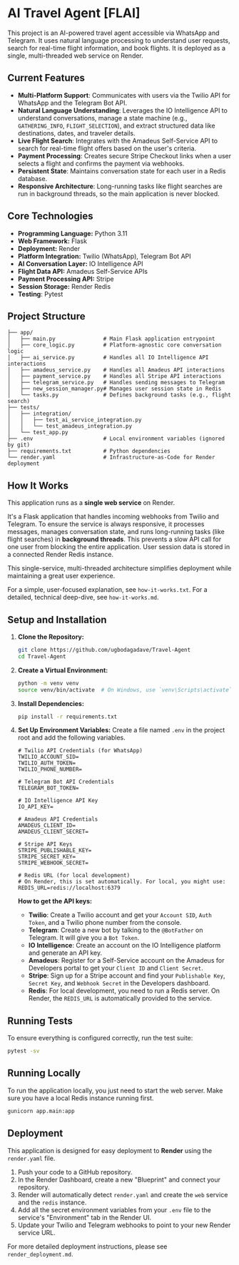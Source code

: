 # AI Travel Agent [FLAI]

This project is an AI-powered travel agent accessible via WhatsApp and Telegram. It uses natural language processing to understand user requests, search for real-time flight information, and book flights. It is deployed as a single, multi-threaded web service on Render.

## Current Features
- **Multi-Platform Support**: Communicates with users via the Twilio API for WhatsApp and the Telegram Bot API.
- **Natural Language Understanding**: Leverages the IO Intelligence API to understand conversations, manage a state machine (e.g., `GATHERING_INFO`, `FLIGHT_SELECTION`), and extract structured data like destinations, dates, and traveler details.
- **Live Flight Search**: Integrates with the Amadeus Self-Service API to search for real-time flight offers based on the user's criteria.
- **Payment Processing**: Creates secure Stripe Checkout links when a user selects a flight and confirms the payment via webhooks.
- **Persistent State**: Maintains conversation state for each user in a Redis database.
- **Responsive Architecture**: Long-running tasks like flight searches are run in background threads, so the main application is never blocked.

## Core Technologies
- **Programming Language:** Python 3.11
- **Web Framework:** Flask
- **Deployment:** Render
- **Platform Integration:** Twilio (WhatsApp), Telegram Bot API
- **AI Conversation Layer:** IO Intelligence API
- **Flight Data API:** Amadeus Self-Service APIs
- **Payment Processing API:** Stripe
- **Session Storage:** Render Redis
- **Testing**: Pytest

## Project Structure
```
├── app/
│   ├── main.py               # Main Flask application entrypoint
│   ├── core_logic.py         # Platform-agnostic core conversation logic
│   ├── ai_service.py         # Handles all IO Intelligence API interactions
│   ├── amadeus_service.py    # Handles all Amadeus API interactions
│   ├── payment_service.py    # Handles all Stripe API interactions
│   ├── telegram_service.py   # Handles sending messages to Telegram
│   ├── new_session_manager.py# Manages user session state in Redis
│   └── tasks.py              # Defines background tasks (e.g., flight search)
├── tests/
│   ├── integration/
│   │   ├── test_ai_service_integration.py
│   │   └── test_amadeus_integration.py
│   └── test_app.py
├── .env                      # Local environment variables (ignored by git)
├── requirements.txt          # Python dependencies
└── render.yaml               # Infrastructure-as-Code for Render deployment
```

## How It Works

This application runs as a **single web service** on Render.

It's a Flask application that handles incoming webhooks from Twilio and Telegram. To ensure the service is always responsive, it processes messages, manages conversation state, and runs long-running tasks (like flight searches) in **background threads**. This prevents a slow API call for one user from blocking the entire application. User session data is stored in a connected Render Redis instance.

This single-service, multi-threaded architecture simplifies deployment while maintaining a great user experience.

For a simple, user-focused explanation, see `how-it-works.txt`.
For a detailed, technical deep-dive, see `how-it-works.md`.

## Setup and Installation

1.  **Clone the Repository:**
    ```bash
    git clone https://github.com/ugbodagadave/Travel-Agent
    cd Travel-Agent
    ```

2.  **Create a Virtual Environment:**
    ```bash
    python -m venv venv
    source venv/bin/activate  # On Windows, use `venv\Scripts\activate`
    ```

3.  **Install Dependencies:**
    ```bash
    pip install -r requirements.txt
    ```

4.  **Set Up Environment Variables:**
    Create a file named `.env` in the project root and add the following variables.

    ```
    # Twilio API Credentials (for WhatsApp)
    TWILIO_ACCOUNT_SID=
    TWILIO_AUTH_TOKEN=
    TWILIO_PHONE_NUMBER=

    # Telegram Bot API Credentials
    TELEGRAM_BOT_TOKEN=

    # IO Intelligence API Key
    IO_API_KEY=

    # Amadeus API Credentials
    AMADEUS_CLIENT_ID=
    AMADEUS_CLIENT_SECRET=

    # Stripe API Keys
    STRIPE_PUBLISHABLE_KEY=
    STRIPE_SECRET_KEY=
    STRIPE_WEBHOOK_SECRET=

    # Redis URL (for local development)
    # On Render, this is set automatically. For local, you might use:
    REDIS_URL=redis://localhost:6379
    ```

    **How to get the API keys:**
    - **Twilio**: Create a Twilio account and get your `Account SID`, `Auth Token`, and a Twilio phone number from the console.
    - **Telegram**: Create a new bot by talking to the `@BotFather` on Telegram. It will give you a `Bot Token`.
    - **IO Intelligence**: Create an account on the IO Intelligence platform and generate an API key.
    - **Amadeus**: Register for a Self-Service account on the Amadeus for Developers portal to get your `Client ID` and `Client Secret`.
    - **Stripe**: Sign up for a Stripe account and find your `Publishable Key`, `Secret Key`, and `Webhook Secret` in the Developers dashboard.
    - **Redis**: For local development, you need to run a Redis server. On Render, the `REDIS_URL` is automatically provided to the service.

## Running Tests
To ensure everything is configured correctly, run the test suite:
```bash
pytest -sv
```

## Running Locally
To run the application locally, you just need to start the web server. Make sure you have a local Redis instance running first.

```bash
gunicorn app.main:app
```

## Deployment
This application is designed for easy deployment to **Render** using the `render.yaml` file.

1.  Push your code to a GitHub repository.
2.  In the Render Dashboard, create a new "Blueprint" and connect your repository.
3.  Render will automatically detect `render.yaml` and create the `web` service and the `redis` instance.
4.  Add all the secret environment variables from your `.env` file to the service's "Environment" tab in the Render UI.
5.  Update your Twilio and Telegram webhooks to point to your new Render service URL.

For more detailed deployment instructions, please see `render_deployment.md`. 

